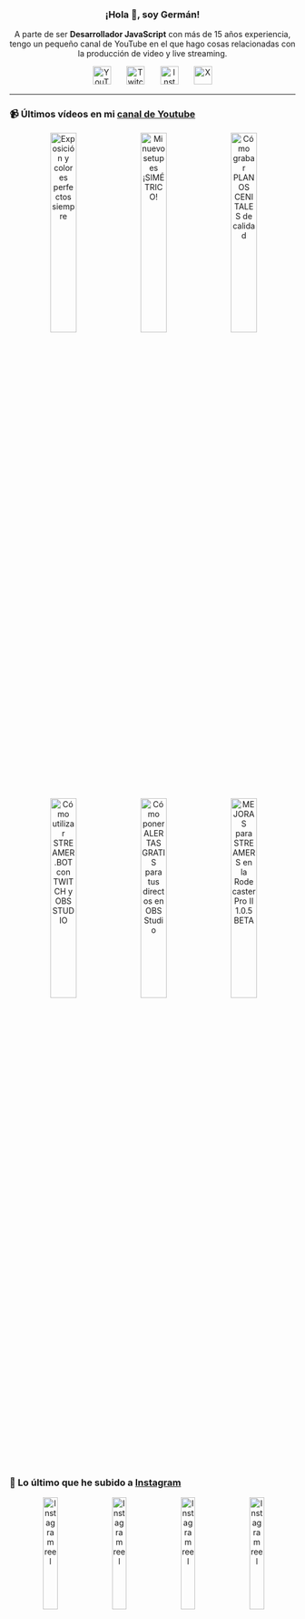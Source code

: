 <p align="center" width="300">
  <h3 align="center">¡Hola 👋, soy Germán!</h3>
</p>

<p align="center">A parte de ser <strong>Desarrollador JavaScript</strong> con más de 15 años experiencia, tengo un pequeño canal de YouTube en el que hago cosas relacionadas con la producción de video y live streaming.</p>

<p align="center">
  <a href="https://youtube.com/@germix" target="blank"><img src="https://cdn.simpleicons.org/youtube/FF0000" alt="YouTube" title="YouTube" width="32px" /></a>
  &#8287;&#8287;&#8287;&#8287;&#8287;
  <a href="https://twitch.tv/germix_tv" target="blank"><img src="https://cdn.simpleicons.org/twitch/9146FF" alt="Twitch" title="Twitch" width="32px" /></a>
  &#8287;&#8287;&#8287;&#8287;&#8287;
  <a href="https://instagram.com/germix_tv" target="blank"><img src="https://cdn.simpleicons.org/instagram/E4405F" alt="Instagram" title="Instagram" width="32px" /></a>
  &#8287;&#8287;&#8287;&#8287;&#8287;
  <a href="https://x.com/germix_tv" target="blank"><img src="https://cdn.simpleicons.org/x/000000" alt="X" title="X" width="32px" />
  </a>
</p>

<hr />

<p align="center">
  <h3>📹 Últimos vídeos en mi <a href="https://youtube.com/@germix?sub_confirmation=1" target="blank">canal de Youtube</a></h3>
</p>
<p align="center">&#8287;<a href="https://youtu.be/7VGfZ_7lhag" target="blank"><img width="30%" src="https://img.youtube.com/vi/7VGfZ_7lhag/mqdefault.jpg" alt="Exposición y colores perfectos siempre" title="Exposición y colores perfectos siempre" /></a>  &#8287;<a href="https://youtu.be/ibEAW0cBqQA" target="blank"><img width="30%" src="https://img.youtube.com/vi/ibEAW0cBqQA/mqdefault.jpg" alt="Mi nuevo setup es ¡SIMÉTRICO!" title="Mi nuevo setup es ¡SIMÉTRICO!" /></a>  &#8287;<a href="https://youtu.be/2XDhlqEN3cE" target="blank"><img width="30%" src="https://img.youtube.com/vi/2XDhlqEN3cE/mqdefault.jpg" alt="Cómo grabar PLANOS CENITALES de calidad" title="Cómo grabar PLANOS CENITALES de calidad" /></a><br />  &#8287;<a href="https://youtu.be/2AilFoiYnlc" target="blank"><img width="30%" src="https://img.youtube.com/vi/2AilFoiYnlc/mqdefault.jpg" alt="Cómo utilizar STREAMER.BOT con TWITCH y OBS STUDIO" title="Cómo utilizar STREAMER.BOT con TWITCH y OBS STUDIO" /></a>  &#8287;<a href="https://youtu.be/3EUPLZjGjkY" target="blank"><img width="30%" src="https://img.youtube.com/vi/3EUPLZjGjkY/mqdefault.jpg" alt="Cómo poner ALERTAS GRATIS para tus directos en OBS Studio" title="Cómo poner ALERTAS GRATIS para tus directos en OBS Studio" /></a>  &#8287;<a href="https://youtu.be/3mLzME7gODA" target="blank"><img width="30%" src="https://img.youtube.com/vi/3mLzME7gODA/mqdefault.jpg" alt="MEJORAS para STREAMERS en la Rodecaster Pro II 1.0.5 BETA" title="MEJORAS para STREAMERS en la Rodecaster Pro II 1.0.5 BETA" /></a></p>

<p align="center">
  <h3>📸 Lo último que he subido a <a href="https://instagram.com/germix_tv" target="blank">Instagram</a></h3>
</p>
<p align="center">&#8287;<a href='https://instagram.com/p/DM0w_9NNgXq' target='_blank'><img width='22.5%' src='https://scontent-vie1-1.cdninstagram.com/v/t51.71878-15/525352237_1961466734593030_5523923359276249127_n.jpg?stp=dst-jpg_e15_p360x360_tt6&_nc_cat=102&ig_cache_key=MzY4OTc4OTQ5NjAwMjc0MTczOA%3D%3D.3-ccb1-7&ccb=1-7&_nc_sid=58cdad&efg=eyJ2ZW5jb2RlX3RhZyI6InhwaWRzLjY0MHgxMTM2LnNkci5DMyJ9&_nc_ohc=MFMQdIISXZ4Q7kNvwGf7oTj&_nc_oc=AdkOAqf2GFXqbrtXZK9TclTc_FVS8mAAb6pYch3rWpIPjwn0iMIj04ZUeKkB3w8cFPA&_nc_ad=z-m&_nc_cid=0&_nc_zt=23&_nc_ht=scontent-vie1-1.cdninstagram.com&_nc_gid=QPpnbcbcRIZTyMBpdWYhpw&oh=00_AfWciCw-fryQZDpjgLkqf6NUQz5RfhnTeSY1ol5ZNszRSw&oe=689B90AF' alt='Instagram reel' /></a>  &#8287;<a href='https://instagram.com/p/DMu9Yt3N0oz' target='_blank'><img width='22.5%' src='https://scontent-vie1-1.cdninstagram.com/v/t51.71878-15/524454070_2263964674022542_7386196983199395233_n.jpg?stp=dst-jpg_e15_p360x360_tt6&_nc_cat=103&ig_cache_key=MzY4ODE1NTEyNDIxMjM4NjM1NQ%3D%3D.3-ccb1-7&ccb=1-7&_nc_sid=58cdad&efg=eyJ2ZW5jb2RlX3RhZyI6InhwaWRzLjY0MHgxMTM2LnNkci5DMyJ9&_nc_ohc=vj3z_lF73E0Q7kNvwHwIJ6d&_nc_oc=Admk1zo37-T2GBzeR54Q-QIBUn-IPhUDJmLdg87WINntd5C-gkzVJordu841peeCqDM&_nc_ad=z-m&_nc_cid=0&_nc_zt=23&_nc_ht=scontent-vie1-1.cdninstagram.com&_nc_gid=QPpnbcbcRIZTyMBpdWYhpw&oh=00_AfXkwwygbJ0yPKWsB8Od31bWA8Tjo1VIsLobUWB2KRqvfQ&oe=689B943A' alt='Instagram reel' /></a>  &#8287;<a href='https://instagram.com/p/DMtUy7UN3eE' target='_blank'><img width='22.5%' src='https://scontent-vie1-1.cdninstagram.com/v/t51.71878-15/526758191_1397358411380821_929432059229261726_n.jpg?stp=dst-jpg_e15_p360x360_tt6&_nc_cat=102&ig_cache_key=MzY4NzY5NTEzMDQ4MDMxMDE0OA%3D%3D.3-ccb1-7&ccb=1-7&_nc_sid=58cdad&efg=eyJ2ZW5jb2RlX3RhZyI6InhwaWRzLjY0MHgxMTM2LnNkci5DMyJ9&_nc_ohc=lCNoSNt4TusQ7kNvwHLjYoI&_nc_oc=AdmaN10jN-vui9X9cqNDCsb_FnOkuZpt_rKp-HpBkNEpsBQuBUmuTK17ApEX72ctHQs&_nc_ad=z-m&_nc_cid=0&_nc_zt=23&_nc_ht=scontent-vie1-1.cdninstagram.com&_nc_gid=QPpnbcbcRIZTyMBpdWYhpw&oh=00_AfXa1xfJZnoh8L6JwHdt-CNtGOzDNC1yiLyexILQaMMOGA&oe=689B9781' alt='Instagram reel' /></a>  &#8287;<a href='https://instagram.com/p/DMDvroENubS' target='_blank'><img width='22.5%' src='https://scontent-vie1-1.cdninstagram.com/v/t51.71878-15/519410704_1809940252888426_2100128256795537740_n.jpg?stp=dst-jpg_e15_p360x360_tt6&_nc_cat=109&ig_cache_key=MzY3NTk5MTQyNzAwODM1ODA5OA%3D%3D.3-ccb1-7&ccb=1-7&_nc_sid=58cdad&efg=eyJ2ZW5jb2RlX3RhZyI6InhwaWRzLjY0MHgxMTM2LnNkci5DMyJ9&_nc_ohc=f0TcSHAUFhQQ7kNvwEvR2r2&_nc_oc=Adnselm-LVIeIEg9EwDdRw9BEnkasF0DZM6u8kPcsN7-k3dXljoaSZerVOCrw-RUM-Q&_nc_ad=z-m&_nc_cid=0&_nc_zt=23&_nc_ht=scontent-vie1-1.cdninstagram.com&_nc_gid=QPpnbcbcRIZTyMBpdWYhpw&oh=00_AfVGivJXWmzMqM_mL7gnhK31A0WOgt1vzy21D4OqMTrr0w&oe=689B993D' alt='Instagram reel' /></a></p>
